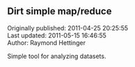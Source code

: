 ## Dirt simple map/reduce  
Originally published: 2011-04-25 20:25:55  
Last updated: 2011-05-15 16:46:55  
Author: Raymond Hettinger  
  
Simple tool for analyzing datasets.